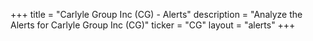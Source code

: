 +++
title = "Carlyle Group Inc (CG) - Alerts"
description = "Analyze the Alerts for Carlyle Group Inc (CG)"
ticker = "CG"
layout = "alerts"
+++

